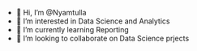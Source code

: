 - 👋 Hi, I’m @Nyamtulla
- 👀 I’m interested in Data Science and Analytics
- 🌱 I’m currently learning Reporting
- 💞️ I’m looking to collaborate on Data Science prjects

<!---
Nyamtulla/Nyamtulla is a ✨ special ✨ repository because its `README.md` (this file) appears on your GitHub profile.
You can click the Preview link to take a look at your changes.
--->

